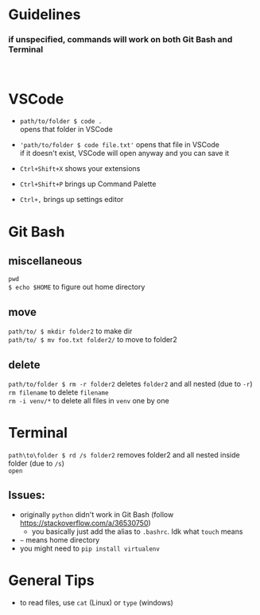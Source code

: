 # Guidelines
### if unspecified, commands will work on both Git Bash and Terminal
<br>

# VSCode<br>
* `path/to/folder $ code .` <br>
    opens that folder in VSCode 

* `'path/to/folder $ code file.txt'` 
    opens that file in VSCode <br>
    if it doesn't exist, VSCode will open anyway and you can save it 

* `Ctrl+Shift+X` shows your extensions 
* `Ctrl+Shift+P` brings up Command Palette
* `Ctrl+,` brings up settings editor

# Git Bash <br>
## miscellaneous
`pwd` <br>
`$ echo $HOME` to figure out home directory<br>

## move
`path/to/ $ mkdir folder2` to make dir <br>
`path/to/ $ mv foo.txt folder2/` to move to folder2 <br>

## delete
`path/to/folder $ rm -r folder2` deletes `folder2` and all nested (due to `-r`) <br>
`rm filename` to delete `filename` <br>
`rm -i venv/*` to delete all files in `venv` one by one 

# Terminal <br>
`path\to\folder $ rd /s folder2` removes folder2 and all nested inside folder (due to `/s`) <br>
`open `

## Issues:
* originally `python` didn't work in Git Bash (follow https://stackoverflow.com/a/36530750)
    * you basically just add the alias to `.bashrc`. Idk what `touch` means
* `~` means home directory
* you might need to `pip install virtualenv`

# General Tips
* to read files, use `cat` (Linux) or `type` (windows)
